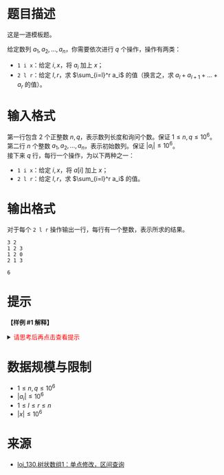# 题目描述

这是一道模板题。

给定数列 $a_1, a_2, \dots, a_n$，你需要依次进行 $q$ 个操作，操作有两类：

+   `1 i x`：给定 $i,x$，将 $a_i$ 加上 $x$；
+   `2 l r`：给定 $l,r$，求 $\sum_{i=l}^r a_i$ 的值（换言之，求 $a_l+a_{l+1}+\dots+a_r$ 的值）。

# 输入格式

第一行包含 $2$ 个正整数 $n,q$，表示数列长度和询问个数。保证 $1\le n,q\le 10^6$。  
第二行 $n$ 个整数 $a_1, a_2, \dots, a_n$，表示初始数列。保证 $|a_i|\le 10^6$。  
接下来 $q$ 行，每行一个操作，为以下两种之一：

+   `1 i x`：给定 $i,x$，将 $a[i]$ 加上 $x$；
+   `2 l r`：给定 $l,r$，求 $\sum_{i=l}^r a_i$ 的值。

# 输出格式

对于每个 `2 l r` 操作输出一行，每行有一个整数，表示所求的结果。

```input1
3 2
1 2 3
1 2 0
2 1 3
```

```output1
6
```

# 提示
**【样例 #1 解释】**

<details>
<summary><font color="#FF0000">请思考后再点击查看提示</font></summary>

</details>

# 数据规模与限制
* $1\le n,q\le 10^6$
* $|a_i|\le 10^6$
* $1\le l\le r\le n$
* $|x|\le 10^6$

# 来源
* [loj_130.树状数组1：单点修改，区间查询](https://loj.ac/p/130)